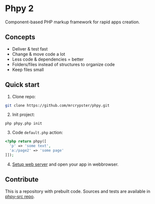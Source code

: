 # Phpy 2

Component-based PHP markup framework for rapid apps creation.

## Concepts
- Deliver & test fast
- Change & move code a lot
- Less code & dependencies = better
- Folders/files instead of structures to organize code
- Keep files small

## Quick start
1. Clone repo:
```bash
git clone https://github.com/mrcrypster/phpy.git
```

2. Init project:
```
php phpy.php init
```

3. Code `default.php` action:
```php
<?php return phpy([
  'p' => 'some text',
  'a:/page2' => 'some page'
]]);
```

4. [Setup web server](#howto) and open your app in webbrowser.

## Contribute
This is a repository with prebuilt code.
Sources and tests are available in [phpy-src repo](https://github.com/mrcrypster/phpy-src).
